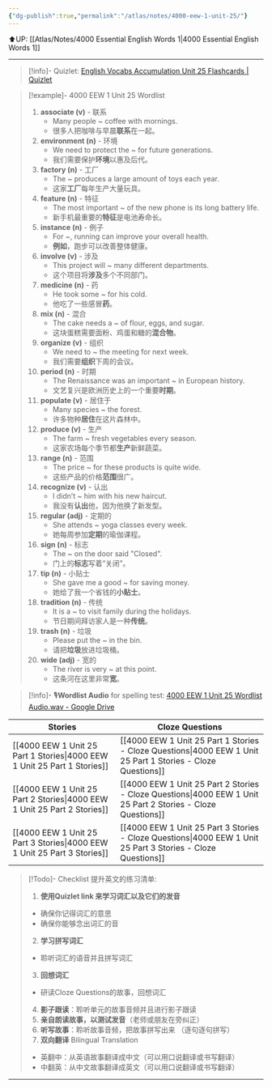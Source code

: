 ```yaml
---
{"dg-publish":true,"permalink":"/atlas/notes/4000-eew-1-unit-25/"}
---
```


⬆️UP: [[Atlas/Notes/4000 Essential English Words 1\|4000 Essential English Words 1]]

---
> [!info]- Quizlet: [English Vocabs Accumulation Unit 25 Flashcards | Quizlet](https://quizlet.com/my/971303271/english-vocabs-accumulation-unit-25-flash-cards/?i=1vbzw5&x=1qqt)


> [!example]- 4000 EEW 1 Unit 25 Wordlist
> 1. **associate (v)** - 联系
>     - Many people ~ coffee with mornings.
>     - 很多人把咖啡与早晨**联系**在一起。
> 2. **environment (n)** - 环境
>     - We need to protect the ~ for future generations.
>     - 我们需要保护**环境**以惠及后代。
> 3. **factory (n)** - 工厂
>     - The ~ produces a large amount of toys each year.
>     - 这家**工厂**每年生产大量玩具。
> 4. **feature (n)** - 特征
>     - The most important ~ of the new phone is its long battery life.
>     - 新手机最重要的**特征**是电池寿命长。
> 5. **instance (n)** - 例子
>     - For ~, running can improve your overall health.
>     - **例如**，跑步可以改善整体健康。
> 6. **involve (v)** - 涉及
>     - This project will ~ many different departments.
>     - 这个项目将**涉及**多个不同部门。
> 7. **medicine (n)** - 药
>     - He took some ~ for his cold.
>     - 他吃了一些感冒**药**。
> 8. **mix (n)** - 混合
>     - The cake needs a ~ of flour, eggs, and sugar.
>     - 这块蛋糕需要面粉、鸡蛋和糖的**混合物**。
> 9. **organize (v)** - 组织
>     - We need to ~ the meeting for next week.
>     - 我们需要**组织**下周的会议。
> 10. **period (n)** - 时期
>     - The Renaissance was an important ~ in European history.
>     - 文艺复兴是欧洲历史上的一个重要**时期**。
> 11. **populate (v)** - 居住于
>     - Many species ~ the forest.
>     - 许多物种**居住**在这片森林中。
> 12. **produce (v)** - 生产
>     - The farm ~ fresh vegetables every season.
>     - 这家农场每个季节都**生产**新鲜蔬菜。
> 13. **range (n)** - 范围
>     - The price ~ for these products is quite wide.
>     - 这些产品的价格**范围**很广。
> 14. **recognize (v)** - 认出
>     - I didn’t ~ him with his new haircut.
>     - 我没有**认出**他，因为他换了新发型。
> 15. **regular (adj)** - 定期的
>     - She attends ~ yoga classes every week.
>     - 她每周参加**定期**的瑜伽课程。
> 16. **sign (n)** - 标志
>     - The ~ on the door said "Closed".
>     - 门上的**标志**写着“关闭”。
> 17. **tip (n)** - 小贴士
>     - She gave me a good ~ for saving money.
>     - 她给了我一个省钱的**小贴士**。
> 18. **tradition (n)** - 传统
>     - It is a ~ to visit family during the holidays.
>     - 节日期间拜访家人是一种**传统**。
> 19. **trash (n)** - 垃圾
>     - Please put the ~ in the bin.
>     - 请把**垃圾**放进垃圾桶。
> 20. **wide (adj)** - 宽的
>     - The river is very ~ at this point.
>     - 这条河在这里非常**宽**。


> [!info]- 🎙️**Wordlist Audio** for spelling test: [4000 EEW 1 Unit 25 Wordlist Audio.wav - Google Drive]()

| Stories                               | Cloze Questions                                         |
| ------------------------------------- | ------------------------------------------------------- |
| [[4000 EEW 1 Unit 25 Part 1 Stories\|4000 EEW 1 Unit 25 Part 1 Stories]] | [[4000 EEW 1 Unit 25 Part 1 Stories - Cloze Questions\|4000 EEW 1 Unit 25 Part 1 Stories - Cloze Questions]] |
| [[4000 EEW 1 Unit 25 Part 2 Stories\|4000 EEW 1 Unit 25 Part 2 Stories]] | [[4000 EEW 1 Unit 25 Part 2 Stories - Cloze Questions\|4000 EEW 1 Unit 25 Part 2 Stories - Cloze Questions]] |
| [[4000 EEW 1 Unit 25 Part 3 Stories\|4000 EEW 1 Unit 25 Part 3 Stories]] | [[4000 EEW 1 Unit 25 Part 3 Stories - Cloze Questions\|4000 EEW 1 Unit 25 Part 3 Stories - Cloze Questions]] |

> [!Todo]- Checklist 提升英文的练习清单:
> 1. **使用Quizlet link 来学习词汇以及它们的发音** 
>	- 确保你记得词汇的意思 
>	- 确保你能够念出词汇的音 
> 2. **学习拼写词汇** 
>	- 聆听词汇的语音并且拼写词汇 
> 3. **回想词汇**
>	- 研读Cloze Questions的故事，回想词汇 
> 4. **影子跟读**：聆听单元的故事音频并且进行影子跟读 
> 5. **亲自朗读故事，以测试发音**（老师或朋友在旁纠正）
> 6. **听写故事**：聆听故事音频，把故事拼写出来 （逐句逐句拼写）
> 7. **双向翻译** Bilingual Translation 
>	- 英翻中：从英语故事翻译成中文（可以用口说翻译或书写翻译）
>	- 中翻英：从中文故事翻译成英文（可以用口说翻译或书写翻译）

---
